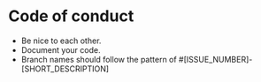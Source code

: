 # Code of conduct

- Be nice to each other.
- Document your code.
- Branch names should follow the pattern of #[ISSUE_NUMBER]-[SHORT_DESCRIPTION]
